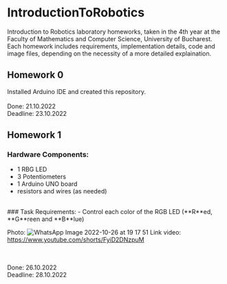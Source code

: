 # IntroductionToRobotics
Introduction to Robotics laboratory homeworks, taken in the 4th year at the Faculty of Mathematics and Computer Science, University of Bucharest. Each homework includes requirements, implementation details, code and image files, depending on the necessity of a more detailed explaination. 

## Homework 0
Installed Arduino IDE and created this repository.<br><br>
Done: 21.10.2022<br>
Deadline: 23.10.2022

## Homework 1
### Hardware Components:
 - 1 RBG LED
 - 3 Potentiometers
 - 1 Arduino UNO board
 - resistors and wires (as needed)
<br>
### Task Requirements:
- Control each color of the RGB LED (**R**ed, **G**reen and **B**lue)
<br>

Photo: ![WhatsApp Image 2022-10-26 at 19 17 51](https://user-images.githubusercontent.com/63961737/198081883-00c5223a-eb86-419a-b6d3-baaec2181342.jpeg)
Link video: https://www.youtube.com/shorts/FyiD2DNzpuM

<br><br>
Done: 26.10.2022<br>
Deadline: 28.10.2022
